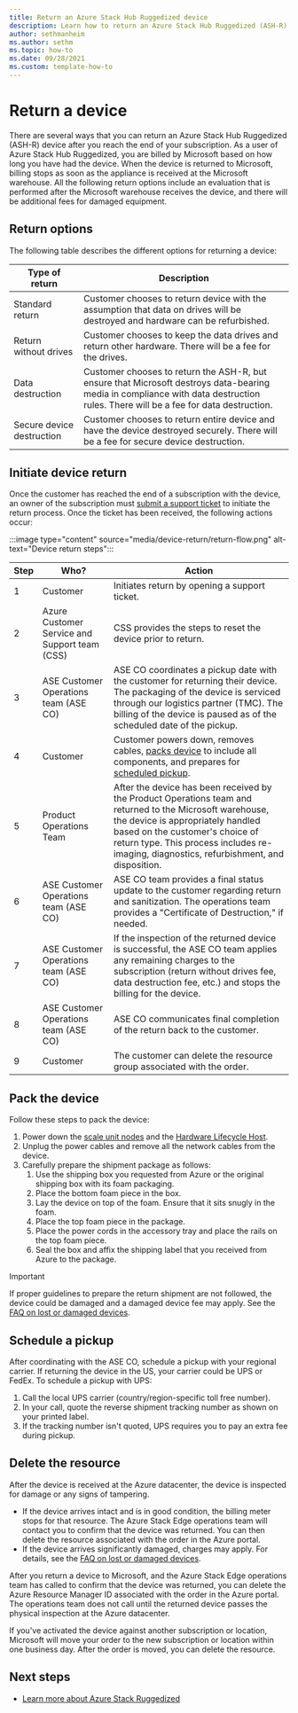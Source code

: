 ```yaml
---
title: Return an Azure Stack Hub Ruggedized device 
description: Learn how to return an Azure Stack Hub Ruggedized (ASH-R) device 
author: sethmanheim
ms.author: sethm
ms.topic: how-to 
ms.date: 09/28/2021
ms.custom: template-how-to
---
```



# Return a device

There are several ways that you can return an Azure Stack Hub Ruggedized (ASH-R) device after you reach the end of your subscription. As a user of Azure Stack Hub Ruggedized, you are billed by Microsoft based on how long you have had the device. When the device is returned to Microsoft, billing stops as soon as the appliance is received at the Microsoft warehouse. All the following return options include an evaluation that is performed after the Microsoft warehouse receives the device, and there will be additional fees for damaged equipment.

## Return options

The following table describes the different options for returning a device:

| Type of return            | Description                                                                                                                                                                      |
|---------------------------|----------------------------------------------------------------------------------------------------------------------------------------------------------------------------------|
| Standard return           | Customer chooses to return device with the assumption that data on drives will be destroyed and hardware can be refurbished.                                                         |
| Return without drives     | Customer chooses to keep the data drives and return other hardware. There will be a fee for the drives.                                                                          |
| Data destruction          | Customer chooses to return the ASH-R, but ensure that Microsoft destroys data-bearing media in compliance with data destruction rules. There will be a fee for data destruction. |
| Secure device destruction | Customer chooses to return entire device and have the device destroyed securely. There will be a fee for secure device destruction.                                            |

## Initiate device return

Once the customer has reached the end of a subscription with the device, an owner of the subscription must [submit a support ticket](../operator/azure-stack-help-and-support-overview.md?toc=%2Fazure-stack%2Fruggedized%2Ftoc.json&bc=%2Fazure-stack%2Fbreadcrumb%2Ftoc.json) to initiate the return process. Once the ticket has been received, the following actions occur:

:::image type="content" source="media/device-return/return-flow.png" alt-text="Device return steps":::

| Step  | Who?                                             | Action                                                                                                                                                                                                                                                                    |
|---------|--------------------------------------------------|---------------------------------------------------------------------------------------------------------------------------------------------------------------------------------------------------------------------------------------------------------------------------|
| 1       | Customer                                         | Initiates return by opening a support ticket.                                                                                                                                                                                                                             |
| 2       | Azure Customer Service and Support team (CSS)    | CSS provides the steps to reset the device prior to return.                                                                                                                                                                                                               |
| 3       | ASE Customer Operations team (ASE CO)            | ASE CO coordinates a pickup date with the customer for returning their device. The packaging of the device is serviced through our logistics partner (TMC). The billing of the device is paused as of the scheduled date of the pickup.                     |
| 4       | Customer                                         | Customer powers down, removes cables, [packs device](#pack-the-device) to include all components, and prepares for [scheduled pickup](#schedule-a-pickup).                                                                                                                                                         |
| 5       | Product Operations Team                          | After the device has been received by the Product Operations team and returned to the Microsoft warehouse, the device is appropriately handled based on the customer's choice of return type. This process includes re-imaging, diagnostics, refurbishment, and disposition.               |
| 6       | ASE Customer Operations team (ASE CO)            | ASE CO team provides a final status update to the customer regarding return and sanitization. The operations team provides a "Certificate of Destruction," if needed.     |
| 7       | ASE Customer Operations team (ASE CO)            | If the inspection of the returned device is successful, the ASE CO team applies any remaining charges to the subscription (return without drives fee, data destruction fee, etc.) and stops the billing for the device.                             |
| 8       | ASE Customer Operations team (ASE CO)            | ASE CO communicates final completion of the return back to the customer.                                                                                                                                                                                                   |
| 9       | Customer                                         | The customer can delete the resource group associated with the order.                                                                                                                                                                                       |

## Pack the device

Follow these steps to pack the device:

1. Power down the [scale unit nodes](customer-replaceable-unit/power-off-scu.md) and the [Hardware Lifecycle Host](customer-replaceable-unit/power-off-hlh.md).
1. Unplug the power cables and remove all the network cables from the device.
1. Carefully prepare the shipment package as follows:
   1. Use the shipping box you requested from Azure or the original shipping box with its foam packaging.
   1. Place the bottom foam piece in the box.
   1. Lay the device on top of the foam. Ensure that it sits snugly in the foam.
   1. Place the top foam piece in the package.
   1. Place the power cords in the accessory tray and place the rails on the top foam piece.
   1. Seal the box and affix the shipping label that you received from Azure to the package.

> [!IMPORTANT]
> If proper guidelines to prepare the return shipment are not followed, the device could be damaged and a damaged device fee may apply. See the [FAQ on lost or damaged devices](https://azure.microsoft.com/pricing/details/azure-stack/edge/).

## Schedule a pickup

After coordinating with the ASE CO, schedule a pickup with your regional carrier. If returning the device in the US, your carrier could be UPS or FedEx. To schedule a pickup with UPS:

1. Call the local UPS carrier (country/region-specific toll free number).
1. In your call, quote the reverse shipment tracking number as shown on your printed label.
1. If the tracking number isn't quoted, UPS requires you to pay an extra fee during pickup.

## Delete the resource

After the device is received at the Azure datacenter, the device is inspected for damage or any signs of tampering.

- If the device arrives intact and is in good condition, the billing meter stops for that resource. The Azure Stack Edge operations team will contact you to confirm that the device was returned. You can then delete the resource associated with the order in the Azure portal.
- If the device arrives significantly damaged, charges may apply. For details, see the [FAQ on lost or damaged devices](https://azure.microsoft.com/pricing/details/azure-stack/edge/).

After you return a device to Microsoft, and the Azure Stack Edge operations team has called to confirm that the device was returned, you can delete the Azure Resource Manager ID associated with the order in the Azure portal. The operations team does not call until the returned device passes the physical inspection at the Azure datacenter.

If you've activated the device against another subscription or location, Microsoft will move your order to the new subscription or location within one business day. After the order is moved, you can delete the resource.

## Next steps

- [Learn more about Azure Stack Ruggedized](ruggedized-overview.md)
